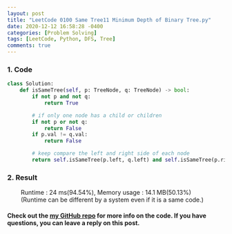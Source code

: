 ```yaml
---
layout: post
title: "LeetCode 0100 Same Tree11 Minimum Depth of Binary Tree.py"
date: 2020-12-12 16:58:28 -0400
categories: [Problem Solving]
tags: [LeetCode, Python, DFS, Tree]
comments: true
---
```


### 1. Code
```python
class Solution:
    def isSameTree(self, p: TreeNode, q: TreeNode) -> bool:
        if not p and not q:
            return True

        # if only one node has a child or children
        if not p or not q:
            return False
        if p.val != q.val:
            return False

        # keep compare the left and right side of each node
        return self.isSameTree(p.left, q.left) and self.isSameTree(p.right, q.right)
```

### 2. Result
&nbsp;&nbsp;&nbsp;&nbsp;&nbsp;&nbsp;&nbsp;&nbsp;Runtime : 24 ms(94.54%), Memory usage : 14.1 MB(50.13%)  
&nbsp;&nbsp;&nbsp;&nbsp;&nbsp;&nbsp;&nbsp;&nbsp;(Runtime can be different by a system even if it is a same code.)

#### Check out the [my GitHub repo][hyuk-gh] for more info on the code. If you have questions, you can leave a reply on this post.
[hyuk-gh]: https://github.com/dlgur1994/StudyAlgorithms
